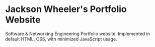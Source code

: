# Jackson Wheeler's Portfolio Website
Software & Networking Engineering Portfolio website.
Implemented in default HTML, CSS, with minimized JavaScript usage.

